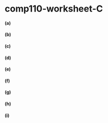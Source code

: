 # comp110-worksheet-C

#### (a)

#### (b)

#### (c)

#### (d)

#### (e)

#### (f)

#### (g)

#### (h)

#### (i)
